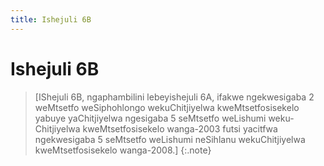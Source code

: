 ```yaml
---
title: Ishejuli 6B
---
```


# Ishejuli 6B

> [IShejuli 6B, ngaphambilini lebeyishejuli 6A, ifakwe ngekwesigaba 2 weMtsetfo weSiphohlongo wekuChitjiyelwa kweMtsetfosisekelo yabuye yaChitjiyelwa ngesigaba 5 seMtsetfo weLishumi weku- Chitjiyelwa kweMtsetfosisekelo wanga-2003 futsi yacitfwa ngekwesigaba 5 seMtsetfo weLishumi neSihlanu wekuChitjiyelwa kweMtsetfosisekelo wanga-2008.]
{:.note}